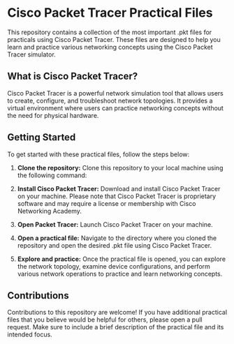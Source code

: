 # Cisco Packet Tracer Practical Files

This repository contains a collection of the most important .pkt files for practicals using Cisco Packet Tracer. These files are designed to help you learn and practice various networking concepts using the Cisco Packet Tracer simulator.

## What is Cisco Packet Tracer?

Cisco Packet Tracer is a powerful network simulation tool that allows users to create, configure, and troubleshoot network topologies. It provides a virtual environment where users can practice networking concepts without the need for physical hardware.

## Getting Started

To get started with these practical files, follow the steps below:

1. **Clone the repository:** Clone this repository to your local machine using the following command:


2. **Install Cisco Packet Tracer:** Download and install Cisco Packet Tracer on your machine. Please note that Cisco Packet Tracer is proprietary software and may require a license or membership with Cisco Networking Academy.

3. **Open Packet Tracer:** Launch Cisco Packet Tracer on your machine.

4. **Open a practical file:** Navigate to the directory where you cloned the repository and open the desired .pkt file using Cisco Packet Tracer.

5. **Explore and practice:** Once the practical file is opened, you can explore the network topology, examine device configurations, and perform various network operations to practice and learn networking concepts.

## Contributions

Contributions to this repository are welcome! If you have additional practical files that you believe would be helpful for others, please open a pull request. Make sure to include a brief description of the practical file and its intended focus.
